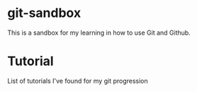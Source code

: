 # git-sandbox
This is a sandbox for my learning in how to use Git and Github.

# Tutorial
List of tutorials I've found for my git progression